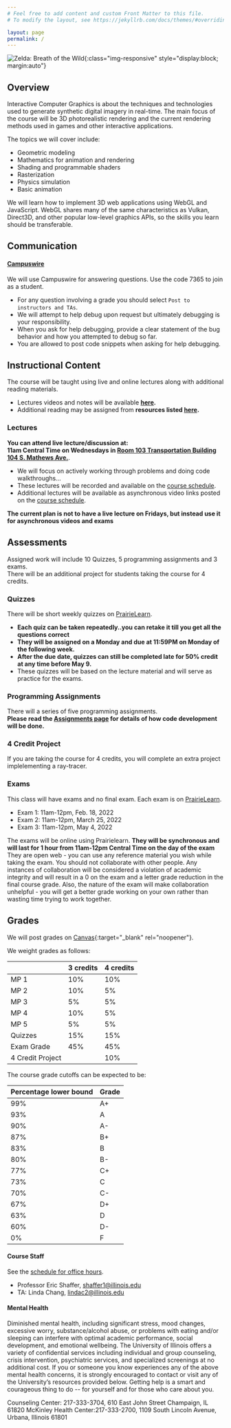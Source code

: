 ```yaml
---
# Feel free to add content and custom Front Matter to this file.
# To modify the layout, see https://jekyllrb.com/docs/themes/#overriding-theme-defaults

layout: page
permalink: /
---
```


![Zelda: Breath of the Wild](/img/Main-Day.jpg){:class="img-responsive" style="display:block; margin:auto"}

## Overview ##

Interactive Computer Graphics is about the techniques and technologies used to generate synthetic digital imagery in real-time. The main focus of the course will be 3D photorealistic rendering and the current rendering methods used in games and other interactive applications.

The topics we will cover include:
+ Geometric modeling
+ Mathematics for animation and rendering
+ Shading and programmable shaders
+ Rasterization
+ Physics simulation
+ Basic animation

We will learn how to implement 3D web applications using WebGL and JavaScript. WebGL shares many of the same characteristics as Vulkan, Direct3D, and other popular low-level graphics APIs, so the skills you learn should be transferable.

## Communication ##

#### [Campuswire](https://campuswire.com/p/GCA3888BE) ####
We will use Campuswire for answering questions. Use the code 7365 to join as a student.

+ For any question involving a grade you should select `Post to instructors and TAs`.
+ We will attempt to help debug upon request but ultimately debugging is your responsibility.
+ When you ask for help debugging, provide a clear statement of the bug behavior and how you attempted to debug so far.
+ You are allowed to post code snippets when asking for help debugging.

## Instructional Content ##

The course will be taught using live and online lectures along with additional reading materials.

+ Lectures videos and notes will be available **[here](https://illinois-cs418.github.io/schedule).**
+ Additional reading may be assigned from **resources listed [here](https://illinois-cs418.github.io/resources).**

### Lectures ###

**You can attend live lecture/discussion at:<br/>
 11am Central Time on Wednesdays in [Room 103 Transportation Building 104 S. Mathews Ave.](https://www.google.com/maps/place/Transportation+Building/@40.1117016,-88.2253098,15z/data=!4m5!3m4!1s0x0:0x8fc3be7e3545974b!8m2!3d40.1117016!4d-88.2253098)**.
+ We will focus on actively working through problems and doing code walkthroughs... 
+ These lectures will be recorded and available on the [course schedule](https://illinois-cs418.github.io/schedule). 
+ Additional lectures will be available as asynchronous video links posted on the [course schedule](https://illinois-cs418.github.io/schedule).  

**The current plan is not to have a live lecture on Fridays, but instead use it for asynchronous videos and exams**

## Assessments ##

Assigned work will include 10 Quizzes, 5 programming assignments and 3 exams.<br/>
There will be an additional project for students taking the course for 4 credits.

### Quizzes ###
There will be short weekly quizzes on [PrairieLearn](https://prairielearn.engr.illinois.edu/pl). 
+ **Each quiz can be taken repeatedly..you can retake it till you get all the questions correct**
+ **They will be assigned on a Monday and due at 11:59PM on Monday of the following week.**
+ **After the due date, quizzes can still be completed late for 50% credit at any time before May 9.**
+ These quizzes will be based on the lecture material and will serve as practice for the exams.

### Programming Assignments ###
There will a series of five programming assignments. <br/>
**Please read the [Assignments page](/assignments) for details of how code development will be done.**

### 4 Credit Project ###
If you are taking the course for 4 credits, you will complete an extra project implelementing a ray-tracer.

### Exams ###
This class will have exams and no final exam. Each exam is on [PrairieLearn](https://prairielearn.engr.illinois.edu/pl).

- Exam 1: 11am-12pm, Feb. 18, 2022 
- Exam 2: 11am-12pm, March 25, 2022
- Exam 3: 11am-12pm, May 4, 2022

The exams will be online using Prairielearn. **They will be synchronous and will last for 1 hour from 11am-12pm Central Time on the day of the exam**
They are open web - you can use any reference material you wish while taking the exam. You should not collaborate with other people. Any instances of collaboration will be considered a violation of academic integrity and will result in a 0 on the exam and a letter grade reduction in the final course grade. Also, the nature of the exam will make collaboration unhelpful - you will get a better grade working on your own rather than wasting time trying to work together.  

## Grades ##
We will post grades on [Canvas](){:target="_blank" rel="noopener"}.

We weight grades as follows:

| | 3 credits | 4 credits |  
| ----- | ------ | ----- |  
| MP 1 | 10% | 10% | 
| MP 2 | 10% | 5% | 
| MP 3 | 5% | 5% | 
| MP 4 | 10% | 5% | 
| MP 5 | 5% | 5% | 
| Quizzes| 15%  | 15%  |
| Exam Grade| 45% | 45% |   
| 4 Credit Project | | 10% |  

The course grade cutoffs can be expected to be:

|Percentage lower bound | Grade |  
| ----- | ------ | 
| 99%| A+ |
| 93% | A |  
| 90% | A- |  
| 87% | B+ |  
| 83% | B |  
| 80% | B- |  
| 77% | C+ |  
| 73% | C |  
| 70% | C- | 
| 67% | D+ |  
| 63% | D |  
| 60% | D- |  
| 0%  | F  |

#### Course Staff ####
See the [schedule for office hours](/officehours).

* Professor Eric Shaffer, shaffer1@illinois.edu
* TA: Linda Chang, lindac2@illinois.edu  

#### Mental Health ####
Diminished mental health, including significant stress, mood changes, excessive worry, substance/alcohol abuse, or problems with eating and/or sleeping can interfere with optimal academic performance, social development, and emotional wellbeing. The University of Illinois offers a variety of confidential services including individual and group counseling, crisis intervention, psychiatric services, and specialized screenings at no additional cost. If you or someone you know experiences any of the above mental health concerns, it is strongly encouraged to contact or visit any of the University’s resources provided below. Getting help is a smart and courageous thing to do -- for yourself and for those who care about you.

Counseling Center: 217-333-3704, 610 East John Street Champaign, IL 61820
McKinley Health Center:217-333-2700, 1109 South Lincoln Avenue, Urbana, Illinois 61801




